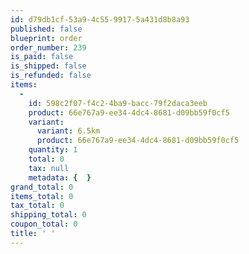 ```yaml
---
id: d79db1cf-53a9-4c55-9917-5a431d8b8a93
published: false
blueprint: order
order_number: 239
is_paid: false
is_shipped: false
is_refunded: false
items:
  -
    id: 598c2f07-f4c2-4ba9-bacc-79f2daca3eeb
    product: 66e767a9-ee34-4dc4-8681-d09bb59f0cf5
    variant:
      variant: 6.5km
      product: 66e767a9-ee34-4dc4-8681-d09bb59f0cf5
    quantity: 1
    total: 0
    tax: null
    metadata: {  }
grand_total: 0
items_total: 0
tax_total: 0
shipping_total: 0
coupon_total: 0
title: ' '
---
```

